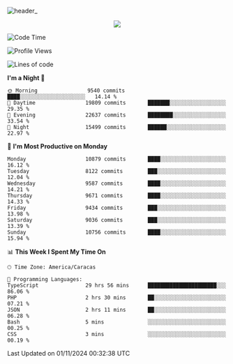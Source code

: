 ![header_](https://github.com/user-attachments/assets/4010d822-ccdc-4198-b608-18c773338d18)


<p align="center">
  <a href="http://www.github.com/thevacs">
    <img src="https://github-readme-streak-stats.herokuapp.com/?user=thevacs&stroke=ffffff&background=1c1917&ring=0891b2&fire=0891b2&currStreakNum=ffffff&currStreakLabel=0891b2&sideNums=ffffff&sideLabels=ffffff&dates=ffffff&hide_border=true" />
  </a>
</p>

<!--START_SECTION:waka-->
![Code Time](http://img.shields.io/badge/Code%20Time-3%2C025%20hrs%2021%20mins-blue)

![Profile Views](http://img.shields.io/badge/Profile%20Views-0-blue)

![Lines of code](https://img.shields.io/badge/From%20Hello%20World%20I%27ve%20Written-9.9%20million%20lines%20of%20code-blue)

**I'm a Night 🦉** 

```text
🌞 Morning                9540 commits        ████░░░░░░░░░░░░░░░░░░░░░   14.14 % 
🌆 Daytime                19809 commits       ███████░░░░░░░░░░░░░░░░░░   29.35 % 
🌃 Evening                22637 commits       ████████░░░░░░░░░░░░░░░░░   33.54 % 
🌙 Night                  15499 commits       ██████░░░░░░░░░░░░░░░░░░░   22.97 % 
```
📅 **I'm Most Productive on Monday** 

```text
Monday                   10879 commits       ████░░░░░░░░░░░░░░░░░░░░░   16.12 % 
Tuesday                  8122 commits        ███░░░░░░░░░░░░░░░░░░░░░░   12.04 % 
Wednesday                9587 commits        ████░░░░░░░░░░░░░░░░░░░░░   14.21 % 
Thursday                 9671 commits        ████░░░░░░░░░░░░░░░░░░░░░   14.33 % 
Friday                   9434 commits        ███░░░░░░░░░░░░░░░░░░░░░░   13.98 % 
Saturday                 9036 commits        ███░░░░░░░░░░░░░░░░░░░░░░   13.39 % 
Sunday                   10756 commits       ████░░░░░░░░░░░░░░░░░░░░░   15.94 % 
```


📊 **This Week I Spent My Time On** 

```text
🕑︎ Time Zone: America/Caracas

💬 Programming Languages: 
TypeScript               29 hrs 56 mins      ██████████████████████░░░   86.06 % 
PHP                      2 hrs 30 mins       ██░░░░░░░░░░░░░░░░░░░░░░░   07.21 % 
JSON                     2 hrs 11 mins       ██░░░░░░░░░░░░░░░░░░░░░░░   06.28 % 
Bash                     5 mins              ░░░░░░░░░░░░░░░░░░░░░░░░░   00.25 % 
CSS                      3 mins              ░░░░░░░░░░░░░░░░░░░░░░░░░   00.19 % 
```


 Last Updated on 01/11/2024 00:32:38 UTC
<!--END_SECTION:waka-->
